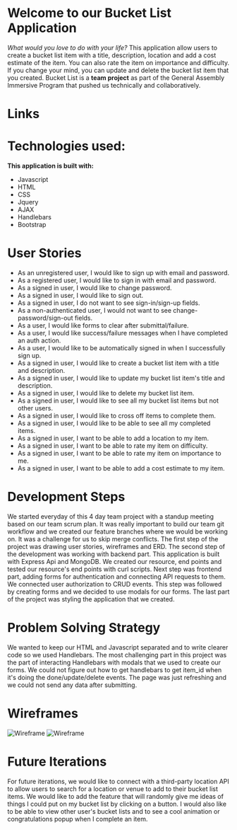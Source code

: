 
# **Welcome to our Bucket List Application**

  _What would you love to do with your life?_
  This application allow users to create a bucket list item with a title, description,
  location and add a cost estimate of the item. You can also rate the item on importance and difficulty. If you change your mind, you can update and delete the bucket list item that you created.
  Bucket List is a **team project** as part of the General Assembly Immersive Program that pushed us technically and collaboratively.


# Links

  []()
  []()


# Technologies used:

**This application is built with:**

*  Javascript
*  HTML
*  CSS
*  Jquery
*  AJAX
*  Handlebars
*  Bootstrap


#  User Stories

*   As an unregistered user, I would like to sign up with email and password.
*   As a registered user, I would like to sign in with email and password.
*   As a signed in user, I would like to change password.
*   As a signed in user, I would like to sign out.
*   As a signed in user, I do not want to see sign-in/sign-up fields.
*   As a non-authenticated user, I would not want to see change-password/sign-out fields.
*   As a user, I would like forms to clear after submittal/failure.
*   As a user, I would like success/failure messages when I have completed an auth action.
*   As a user, I would like to be automatically signed in when I successfully sign up.
*   As a signed in user, I would like to create a bucket list item with a title and description.
*   As a signed in user, I would like to update my bucket list item's title and description.
*   As a signed in user, I would like to delete my bucket list item.
*   As a signed in user, I would like to see all my bucket list items but not other users.
*   As a signed in user, I would like to cross off items to complete them.
*   As a signed in user, I would like to be able to see all my completed items.
*   As a signed in user, I want to be able to add a location to my item.
*   As a signed in user, I want to be able to rate my item on difficulty.
*   As a signed in user, I want to be able to rate my item on importance to me.
*   As a signed in user, I want to be able to add a cost estimate to my item.


# Development Steps

We started everyday of this 4 day team project with a standup meeting based on our team scrum plan. It was really important to build our team git workflow and we created our feature branches where we would be working on. It was a challenge for us to skip merge conflicts.
The first step of the project was drawing user stories, wireframes and ERD. The second step of the development was working with backend part. This application is built with Express Api and MongoDB. We created our resource, end points and tested our resource's end points with curl scripts.
Next step was frontend part, adding forms for authentication and connecting API requests to them. We connected user authorization to CRUD events. This step was followed by creating forms and we decided to use modals for our forms.
The last part of the project was styling the application that we created.


# Problem Solving Strategy

We wanted to keep our HTML and Javascript separated and to write clearer code so we used  Handlebars. The most challenging part in this project was the part of interacting Handlebars with modals that we used to create our forms.
We could not figure out how to get handlebars to get item_id when it's doing the done/update/delete events. The page was just refreshing and we could not send any data after submitting.

# Wireframes

![Wireframe](https://user-images.githubusercontent.com/50851526/68174158-12875580-ff4b-11e9-8195-398bdd31d808.png)
![Wireframe](https://user-images.githubusercontent.com/50851526/68174203-3b0f4f80-ff4b-11e9-9874-a8f600757236.png)


# Future Iterations

For future iterations, we would like to connect with a third-party location API to allow users to search for a location or venue to add to their bucket list items. We would like to add the feature that will randomly give me ideas of things I could put on my bucket list by clicking on a button. I would also like to be able to view other user's bucket lists and to see a cool animation or congratulations popup when I complete an item.
